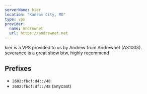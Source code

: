 ```yaml
---
serverName: kier
location: "Kansas City, MO"
type: vps
provider:
  name: Andrewnet
  url: https://andrewnet.net
---
```


kier is a VPS provided to us by Andrew from Andrewnet (AS1003). severance is a great show btw, highly recommend

## Prefixes

- `2602:fbcf:d4::/48`
- `2602:fbcf:df::/48` (anycast)

